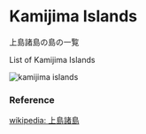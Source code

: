 Kamijima Islands 
===============

上島諸島の島の一覧

List of Kamijima Islands 


![kamijima islands]()

### Reference

[wikipedia: 上島諸島](https://ja.wikipedia.org/wiki/Category:%E4%B8%8A%E5%B3%B6%E8%AB%B8%E5%B3%B6)
